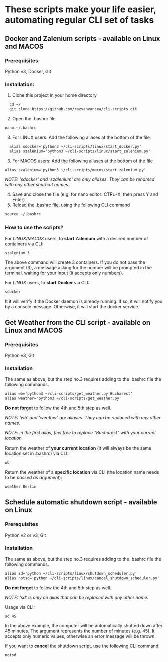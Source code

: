 # These scripts make your life easier, automating regular CLI set of tasks
## **Docker and Zalenium scripts** - available on Linux and MACOS
### **Prerequisites:** 
Python v3, Docker, Git

### **Installation:**
1. Clone this project in your home directory
```html
  cd ~/
  git clone https://github.com/razvanvancea/cli-scripts.git
```
2. Open the .bashrc file
```html
nano ~/.bashrc
```
3. For LINUX users: Add the following aliases at the bottom of the file
```html
  alias sdocker='python3 ~/cli-scripts/linux/start_docker.py'
  alias szalenium='python3 ~/cli-scripts/linux/start_zalenium.py'
```
3. For MACOS users: Add the following aliases at the bottom of the file
```html
alias szalenium='python3 ~/cli-scripts/macos/start_zalenium.py'
```

_NOTE: 'sdocker' and 'szalenium' are only aliases. They can be renamed with any other shortcut names._

4. Save and close the file (e.g. for nano editor: CTRL+X, then press Y and Enter)
5. Reload the .bashrc file, using the following CLI command
```html
source ~/.bashrc
```

### **How to use the scripts?**

For _LINUX/MACOS_ users, to **start Zalenium** with a desired number of containers via CLI:
```html
szalenium 3
```
The above command will create 3 containers. If you do not pass the argument (3), a message asking for the number will be prompted in the terminal, waiting for your input (it accepts only numbers).

For _LINUX_ users, to **start Docker** via CLI:
```html
sdocker
```

It it will verify if the Docker daemon is already running. If so, it will notify you by a console message. Otherwise, it will start the docker service.

## **Get Weather from the CLI script** - available on Linux and MACOS

### **Prerequisites**
Python v3, Git

### **Installation**
The same as above, but the step no.3 requires adding to the .bashrc file the following commands.

```html
alias wb='python3 ~/cli-scripts/get_weather.py Bucharest'
alias weather='python3 ~/cli-scripts/get_weather.py' 
```

**Do not forget** to follow the 4th and 5th step as well.

_NOTE: 'wb' and 'weather' are aliases. They can be replaced with any other names._

_NOTE: in the first alias, feel free to replace "Bucharest" with your current location._

Return the weather of **your current location** (it will always be the same location set in .bashrc) via CLI:
```html
wb
```

Return the weather of a **specific location** via CLI (the location name needs to be _passed as argument_):
```html
weather Berlin
```

## **Schedule automatic shutdown script** - available on Linux

### **Prerequisites**
Python v2 or v3, Git

### **Installation**
The same as above, but the step no.3 requires adding to the .bashrc file the following commands.

```html
alias sd='python ~/cli-scripts/linux/shutdown_scheduler.py'
alias notsd='python ~/cli-scripts/linux/cancel_shutdown_scheduler.py'
```

**Do not forget** to follow the 4th and 5th step as well.

_NOTE: 'sd' is only an alias that can be replaced with any other name._

Usage via CLI:
```html
sd 45
```
In the above example, the computer will be automatically shutted down after 45 minutes.
The argument represents the number of minutes (e.g. 45). It accepts only numeric values, otherwise an error message will be thrown.

If you want to **cancel** the shutdown script, use the following CLI command:
```html
notsd
```

